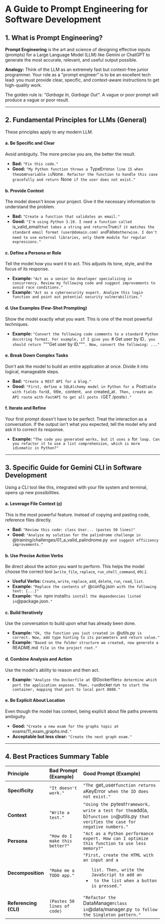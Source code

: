 # A Guide to Prompt Engineering for Software Development

## 1. What is Prompt Engineering?

**Prompt Engineering** is the art and science of designing effective inputs (prompts) for a Large Language Model (LLM) like Gemini or ChatGPT to generate the most accurate, relevant, and useful output possible.

**Analogy:** Think of the LLM as an extremely fast but context-free junior programmer. Your role as a "prompt engineer" is to be an excellent tech lead: you must provide clear, specific, and context-aware instructions to get high-quality work.

The golden rule is: *"Garbage In, Garbage Out"*. A vague or poor prompt will produce a vague or poor result.

---

## 2. Fundamental Principles for LLMs (General)

These principles apply to any modern LLM.

#### a. Be Specific and Clear
Avoid ambiguity. The more precise you are, the better the result.

- **Bad:** `"Fix this code."`
- **Good:** `"My Python function throws a `TypeError` on line 15 when the `user` variable is `None`. Refactor the function to handle this case gracefully and return `None` if the user does not exist."`

#### b. Provide Context
The model doesn't know your project. Give it the necessary information to understand the problem.

- **Bad:** `"Create a function that validates an email."`
- **Good:** `"I'm using Python 3.10. I need a function called `is_valid_email` that takes a string and returns `True` if it matches the standard email format (user@domain.com) and `False` otherwise. I don't need to use external libraries, only the `re` module for regular expressions."`

#### c. Define a Persona or Role
Tell the model how you want it to act. This adjusts its tone, style, and the focus of its response.

- **Example:** `"Act as a senior Go developer specializing in concurrency. Review my following code and suggest improvements to avoid race conditions."`
- **Example:** `"Act as a cybersecurity expert. Analyze this login function and point out potential security vulnerabilities."`

#### d. Use Examples (Few-Shot Prompting)
Show the model exactly what you want. This is one of the most powerful techniques.

- **Example:** `"Convert the following code comments to a standard Python docstring format. For example, if I give you `# Get user by ID`, you should return `"""Get user by ID."""`. Now, convert the following: ..."`

#### e. Break Down Complex Tasks
Don't ask the model to build an entire application at once. Divide it into logical, manageable steps.

- **Bad:** `"Create a REST API for a blog."`
- **Good:** `"First, define a SQLAlchemy model in Python for a `Post` table with fields for `id`, `title`, `content`, and `created_at`. Then, create an API route with FastAPI to get all posts (`GET /posts`)."`

#### f. Iterate and Refine
Your first prompt doesn't have to be perfect. Treat the interaction as a conversation. If the output isn't what you expected, tell the model why and ask it to correct its response.

- **Example:** `"The code you generated works, but it uses a `for` loop. Can you refactor it to use a list comprehension, which is more idiomatic in Python?"`

---

## 3. Specific Guide for Gemini CLI in Software Development

Using a CLI tool like this, integrated with your file system and terminal, opens up new possibilities.

#### a. Leverage File Context (`@`)
This is the most powerful feature. Instead of copying and pasting code, reference files directly.

- **Bad:** `"Review this code: class User... (pastes 50 lines)"`
- **Good:** `"Analyze my solution for the palindrome challenge in `@training/challenges/01_a_valid_palindrome.py` and suggest efficiency improvements."`

#### b. Use Precise Action Verbs
Be direct about the action you want to perform. This helps the model choose the correct tool (`write_file`, `replace`, `run_shell_command`, etc.).

- **Useful Verbs:** `Create`, `write`, `replace`, `add`, `delete`, `run`, `read`, `list`.
- **Example:** `"Replace the contents of `@config.json` with the following text: {...}"`
- **Example:** `"Run `npm install` to install the dependencies listed in `@package.json`."`

#### c. Build Iteratively
Use the conversation to build upon what has already been done.

- **Example:** `"Ok, the function you just created in `@utils.py` is correct. Now, add type hinting to its parameters and return value."`
- **Example:** `"Based on the folder structure we created, now generate a `README.md` file in the project root."`

#### d. Combine Analysis and Action
Use the model's ability to reason and then act.

- **Example:** `"Analyze the Dockerfile at `@Dockerfile` to determine which port the application exposes. Then, run `docker run` to start the container, mapping that port to local port 8080."`

#### e. Be Explicit About Location
Even though the model has context, being explicit about file paths prevents ambiguity.

- **Good:** `"Create a new exam for the graphs topic at `exams/11_exam_graphs.md`."`
- **Acceptable but less clear:** `"Create the next graph exam."`

---

## 4. Best Practices Summary Table

| Principle | Bad Prompt (Example) | Good Prompt (Example) |
|:---|:---|:---|
| **Specificity** | `"It doesn't work."` | `"The `get_user` function returns a `KeyError` when the ID does not exist."` |
| **Context** | `"Write a test."` | `"Using the `pytest` framework, write a test for the `add(a, b)` function in `@utils.py` that verifies the case for negative numbers."` |
| **Persona** | `"How do I make this better?"` | `"Act as a Python performance expert. How can I optimize this function to use less memory?"` |
| **Decomposition** | `"Make me a TODO app."` | `"First, create the HTML with an input and a `<ul>` list. Then, write the JavaScript to add an `<li>` to the list when a button is pressed."` |
| **Referencing (CLI)** | `(Pastes 50 lines of code)` | `"Refactor the `DataManager` class in `@data/manager.py` to follow the Singleton pattern."` |